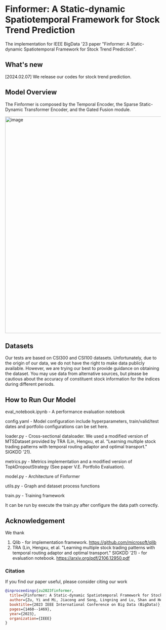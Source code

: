 # Finformer: A Static-dynamic Spatiotemporal Framework for Stock Trend Prediction

The implementation for IEEE BigData '23 paper "Finformer: A Static-dynamic Spatiotemporal Framework for Stock Trend Prediction".

## What's new

[2024.02.07] We release our codes for stock trend prediction.

## Model Overview

The Finformer is composed by the Temporal Encoder, the Sparse Static-Dynamic Transformer Encoder, and the Gated Fusion module.

<img width="700" alt="image" src="https://github.com/yizu14/Finformer/blob/0b784b80397e843b1415aa6ca9e3669bc7112370/imgs/Finformer.png">

## Datasets

Our tests are based on CSI300 and CSI100 datasets. Unfortunately, due to the origin of our data, we do not have the right to make data publicly available. However, we are trying our best to provide guidance on obtaining the dataset. You may use data from alternative sources, but please be cautious about the accuracy of constituent stock information for the indices during different periods.

## How to Run Our Model

eval_notebook.ipynb - A performance evaluation notebook

config.yaml - Model configuration include hyperparameters, train/valid/test dates and portfolio configurations can be set here.

loader.py - Cross-sectional dataloader. We used a modified version of MTSDataset provided by TRA (Lin, Hengxu, et al. "Learning multiple stock trading patterns with temporal routing adaptor and optimal transport." SIGKDD '21).

metrics.py - Metrics implementation and a modified version of TopkDropoutStrategy (See paper V.E. Portfolio Evaluation).

model.py - Architecture of Finformer

utils.py - Graph and dataset process functions

train.py - Training framework

It can be run by execute the train.py after configure the data path correctly.

## Acknowledgement
We thank
1. Qlib - for implementation framework. https://github.com/microsoft/qlib
2. TRA (Lin, Hengxu, et al. "Learning multiple stock trading patterns with temporal routing adaptor and optimal transport." SIGKDD '21) - for evaluation notebook. https://arxiv.org/pdf/2106.12950.pdf

### Citation

If you find our paper useful, please consider citing our work

```bibtex
@inproceedings{zu2023finformer,
  title={Finformer: A Static-dynamic Spatiotemporal Framework for Stock Trend Prediction},
  author={Zu, Yi and Mi, Jiacong and Song, Lingning and Lu, Shan and He, Jieyue},
  booktitle={2023 IEEE International Conference on Big Data (BigData)},
  pages={1460--1469},
  year={2023},
  organization={IEEE}
}
```
